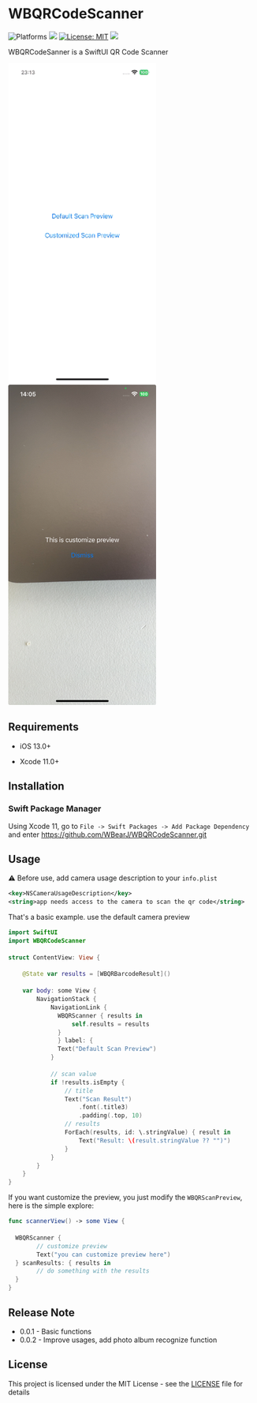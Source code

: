 # WBQRCodeScanner

<p align="leading">
    <img src="https://img.shields.io/badge/platform-iOS-blue.svg?style=flat" alt="Platforms" />
    <img src="https://img.shields.io/badge/Swift-5-orange.svg" />
    <a href="https://github.com/ThasianX/Elegant-Pages/blob/master/LICENSE"><img src="http://img.shields.io/badge/license-MIT-blue.svg?style=flat" alt="License: MIT" /></a>
		<img src="https://img.shields.io/badge/Swift%20Package%20Manager-compatible-brightgreen.svg"/>
</p>

WBQRCodeSanner is a SwiftUI QR Code Scanner



<p>
  <img src="https://github.com/WBearJ/WBRepositoryResources/blob/main/WBQRCodeScanner/demo.gif?raw=true" width=300>
  <img src="https://github.com/WBearJ/WBRepositoryResources/blob/main/WBQRCodeScanner/customize.jpeg?raw=true" width=300>
</p>





## Requirements

- iOS 13.0+

- Xcode 11.0+

  

## Installation

### Swift Package Manager

Using Xcode 11, go to `File -> Swift Packages -> Add Package Dependency` and enter https://github.com/WBearJ/WBQRCodeScanner.git



## Usage

⚠️ Before use, add camera usage description to your `info.plist`

```xml
<key>NSCameraUsageDescription</key>
<string>app needs access to the camera to scan the qr code</string>
```



That's a basic example. use the default camera preview

```swift
import SwiftUI
import WBQRCodeScanner

struct ContentView: View {
    
    @State var results = [WBQRBarcodeResult]()
    
    var body: some View {
        NavigationStack {
            NavigationLink {
              WBQRScanner { results in
                  self.results = results
              }
	          } label: {
              Text("Default Scan Preview")
  	        }
         		
          	// scan value
            if !results.isEmpty {
                // title
                Text("Scan Result")
                    .font(.title3)
                    .padding(.top, 10)
                // results
                ForEach(results, id: \.stringValue) { result in
                    Text("Result: \(result.stringValue ?? "")")
                }
            }
        }
    }
}
```



If you want customize the preview, you just modify the  ```WBQRScanPreview```, here is the simple explore:

```swift
func scannerView() -> some View {
  
  WBQRScanner {
    	// customize preview
   	 	Text("you can customize preview here")
  } scanResults: { results in
	    // do something with the results
  }
}
```



## Release Note

* 0.0.1 - Basic functions
* 0.0.2 - Improve usages, add photo album recognize function



## License

This project is licensed under the MIT License - see the [LICENSE](LICENSE) file for details
